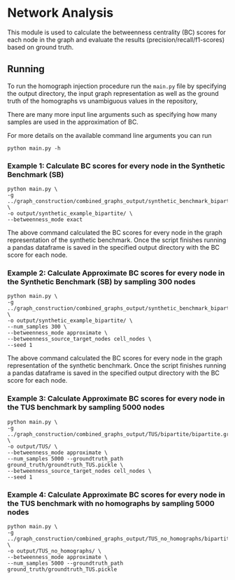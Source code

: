 # Network Analysis

This module is used to calculate the betweenness centrality (BC) scores for each node in the graph and evaluate the results (precision/recall/f1-scores) based on ground truth.

## Running
To run the homograph injection procedure run the `main.py` file by specifying the output directory, the input graph representation
as well as the ground truth of the homographs vs unambiguous values in the repository,

There are many more input line arguments such as specifying how many samples are used in the approximation of BC.

For more details on the available command line arguments you can run 
```
python main.py -h
```

### Example 1: Calculate BC scores for every node in the Synthetic Benchmark (SB)
```
python main.py \
-g ../graph_construction/combined_graphs_output/synthetic_benchmark_bipartite/bipartite/bipartite.graph \
-o output/synthetic_example_bipartite/ \
--betweenness_mode exact
```
The above command calculated the BC scores for every node in the graph representation of the synthetic benchmark.
Once the script finishes running a pandas dataframe is saved in the specified output directory with the BC score for each node.

### Example 2: Calculate Approximate BC scores for every node in the Synthetic Benchmark (SB) by sampling 300 nodes
```
python main.py \
-g ../graph_construction/combined_graphs_output/synthetic_benchmark_bipartite/bipartite/bipartite.graph \
-o output/synthetic_example_bipartite/ \
--num_samples 300 \
--betweenness_mode approximate \
--betweenness_source_target_nodes cell_nodes \
--seed 1
```
The above command calculated the BC scores for every node in the graph representation of the synthetic benchmark.
Once the script finishes running a pandas dataframe is saved in the specified output directory with the BC score for each node.

### Example 3: Calculate Approximate BC scores for every node in the TUS benchmark by sampling 5000 nodes
```
python main.py \
-g ../graph_construction/combined_graphs_output/TUS/bipartite/bipartite.graph \
-o output/TUS/ \
--betweenness_mode approximate \
--num_samples 5000 --groundtruth_path ground_truth/groundtruth_TUS.pickle \
--betweenness_source_target_nodes cell_nodes \
--seed 1
```

### Example 4: Calculate Approximate BC scores for every node in the TUS benchmark with no homographs by sampling 5000 nodes
```
python main.py \
-g ../graph_construction/combined_graphs_output/TUS_no_homographs/bipartite/bipartite.graph \
-o output/TUS_no_homographs/ \
--betweenness_mode approximate \
--num_samples 5000 --groundtruth_path ground_truth/groundtruth_TUS.pickle
```